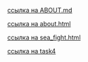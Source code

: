 [ссылка на ABOUT.md](https://idk0182.github.io/ABOUT_md.md)

[ссылка на about.html](https://idk0182.github.io/about_html.html)

[ссылка на sea_fight.html](https://idk0182.github.io/sea_fight.html)

[ссылка на task4](https://idk0182.github.io/task4.md)
